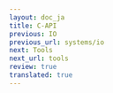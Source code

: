 ```yaml
---
layout: doc_ja
title: C-API
previous: IO
previous_url: systems/io
next: Tools
next_url: tools
review: true
translated: true
---
```

